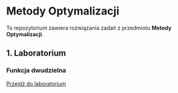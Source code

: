 # Metody Optymalizacji

To repozytorium zawiera rozwiązania zadań z przedmiotu **Metody Optymalizacji**.

## 1. Laboratorium
### Funkcja dwudzielna

[Przejdź do laboratorium](https://github.com/Szymqn/MetodyOptymalizacji/tree/master/lab01)
